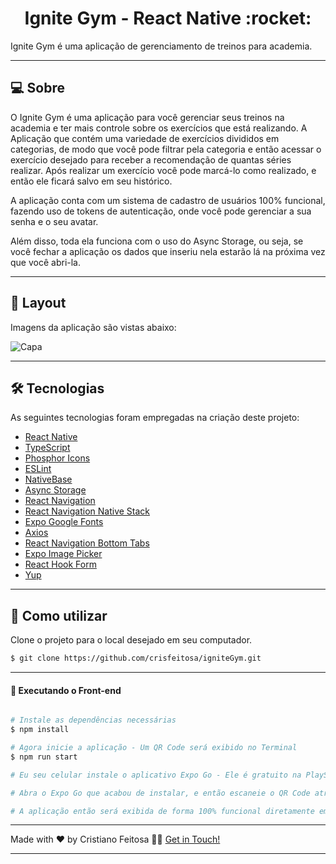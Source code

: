 <p align="center">
  <h1 align="center">Ignite Gym - React Native :rocket:</h1>
</p>


Ignite Gym é uma aplicação de gerenciamento de treinos para academia.

___

## 💻 Sobre
O Ignite Gym é uma aplicação para você gerenciar seus treinos na academia e ter mais controle sobre os exercícios que está realizando. A Aplicação que contém uma variedade de exercícios divididos em categorias, de modo que você pode filtrar pela categoria e então acessar o exercício desejado para receber a recomendação de quantas séries realizar. Após realizar um exercício você pode marcá-lo como realizado, e então ele ficará salvo em seu histórico.

A aplicação conta com um sistema de cadastro de usuários 100% funcional, fazendo uso de tokens de autenticação, onde você pode gerenciar a sua senha e o seu avatar.

Além disso, toda ela funciona com o uso do Async Storage, ou seja, se você fechar a aplicação os dados que inseriu nela estarão lá na próxima vez que você abri-la.

___

## 🎨 Layout
Imagens da aplicação são vistas abaixo:

![Capa](https://github.com/crisfeitosa/igniteGym/blob/master/assets/Projeto.png?raw=true)

___

## 🛠 Tecnologias

As seguintes tecnologias foram empregadas na criação deste projeto:

- [React Native](https://reactnative.dev/)
- [TypeScript](https://www.typescriptlang.org/)
- [Phosphor Icons](https://phosphoricons.com/)
- [ESLint](https://eslint.org/)
- [NativeBase](https://nativebase.io/)
- [Async Storage](https://reactnative.dev/docs/asyncstorage)
- [React Navigation](https://reactnavigation.org/)
- [React Navigation Native Stack](https://reactnavigation.org/docs/native-stack-navigator/)
- [Expo Google Fonts](https://github.com/expo/google-fonts)
- [Axios](https://axios-http.com/ptbr/docs/intro)
- [React Navigation Bottom Tabs](https://reactnavigation.org/docs/bottom-tab-navigator/)
- [Expo Image Picker](https://docs.expo.dev/versions/latest/sdk/imagepicker/)
- [React Hook Form](https://www.react-hook-form.com/)
- [Yup](https://github.com/jquense/yup)

___

## 🚀 Como utilizar

Clone o projeto para o local desejado em seu computador.

```bash
$ git clone https://github.com/crisfeitosa/igniteGym.git
```
___

#### 🚧 Executando o Front-end
```bash

# Instale as dependências necessárias
$ npm install

# Agora inicie a aplicação - Um QR Code será exibido no Terminal
$ npm run start

# Eu seu celular instale o aplicativo Expo Go - Ele é gratuito na PlayStore.

# Abra o Expo Go que acabou de instalar, e então escaneie o QR Code através do aplicativo.

# A aplicação então será exibida de forma 100% funcional diretamente em seu celular.

```

___

Made with ❤️ by Cristiano Feitosa 👋🏽 [Get in Touch!](https://www.linkedin.com/in/cristianofeitosa/)

---
